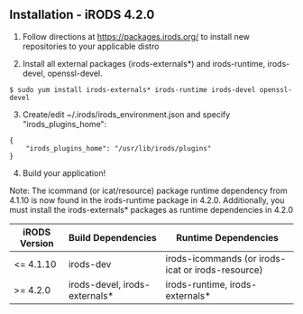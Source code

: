 ## Installation - iRODS 4.2.0

1. Follow directions at https://packages.irods.org/ to install new repositories to your applicable distro

2. Install all external packages (irods-externals*) and irods-runtime, irods-devel, openssl-devel. 
```
$ sudo yum install irods-externals* irods-runtime irods-devel openssl-devel
```

3. Create/edit ~/.irods/irods_environment.json and specify "irods_plugins_home":
  ```
  {
      "irods_plugins_home": "/usr/lib/irods/plugins"
  }
  ```

4. Build your application!

Note: The icommand (or icat/resource) package runtime dependency from 4.1.10 is now found in the irods-runtime package in 4.2.0. Additionally, you must install the irods-externals* packages as runtime dependencies in 4.2.0

| iRODS Version | Build Dependencies | Runtime Dependencies |
| --- | --- | --- |
| <= 4.1.10 | irods-dev | irods-icommands (or irods-icat or irods-resource) |
| >= 4.2.0 | irods-devel, irods-externals* | irods-runtime, irods-externals* | 
